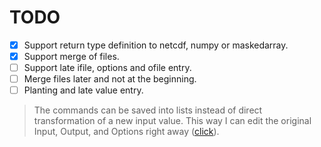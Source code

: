 # TODO

- [x] Support return type definition to netcdf, numpy or maskedarray.
- [x] Support merge of files.
- [ ] Support late ifile, options and ofile entry.
- [ ] Merge files later and not at the beginning.
- [ ] Planting and late value entry.

> The commands can be saved into lists instead of direct transformation
of a new input value. This way I can edit the original Input, Output, and
Options right away ([click](http://derrickgilland.com/posts/late-value-passing-for-lazy-method-chaining-in-python/)).
